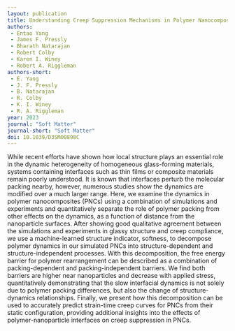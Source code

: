 ```yaml
---
layout: publication
title: Understanding Creep Suppression Mechanisms in Polymer Nanocomposites through Machine Learning
authors:
 - Entao Yang
 - James F. Pressly
 - Bharath Natarajan
 - Robert Colby
 - Karen I. Winey
 - Robert A. Riggleman
authors-short:
 - E. Yang
 - J. F. Pressly
 - B. Natarajan
 - R. Colby
 - K. I. Winey
 - R. A. Riggleman
year: 2023
journal: "Soft Matter"
journal-short: "Soft Matter"
doi: 10.1039/D3SM00898C
---
```

While recent efforts have shown how local structure plays an essential role in the dynamic heterogeneity of homogeneous glass-forming materials, systems containing interfaces such as thin films or composite materials remain poorly understood. It is known that interfaces perturb the molecular packing nearby, however, numerous studies show the dynamics are modified over a much larger range. Here, we examine the dynamics in polymer nanocomposites (PNCs) using a combination of simulations and experiments and quantitatively separate the role of polymer packing from other effects on the dynamics, as a function of distance from the nanoparticle surfaces. After showing good qualitative agreement between the simulations and experiments in glassy structure and creep compliance, we use a machine-learned structure indicator, softness, to decompose polymer dynamics in our simulated PNCs into structure-dependent and structure-independent processes. With this decomposition, the free energy barrier for polymer rearrangement can be described as a combination of packing-dependent and packing-independent barriers. We find both barriers are higher near nanoparticles and decrease with applied stress, quantitatively demonstrating that the slow interfacial dynamics is not solely due to polymer packing differences, but also the change of structure-dynamics relationships. Finally, we present how this decomposition can be used to accurately predict strain-time creep curves for PNCs from their static configuration, providing additional insights into the effects of polymer-nanoparticle interfaces on creep suppression in PNCs.
